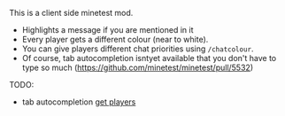 This is a client side minetest mod.

* Highlights a message if you are mentioned in it
* Every player gets a different colour (near to white).
* You can give players different chat priorities using ```/chatcolour```.
* Of course, tab autocompletion isntyet available that you don't have to type so much (https://github.com/minetest/minetest/pull/5532)

TODO:
* tab autocompletion [get players](https://github.com/minetest/minetest/commit/39f4a2f607d44738d60db84eba4b30e3d7450204#diff-927bb329aa13096bcf9123248a422bc2)